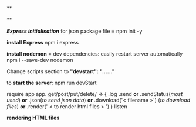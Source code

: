 **

**

***Express initialisation***
for json package file = npm init -y

**install Express** 
npm i express

**install nodemon** =  dev dependencies: easily restart server automatically
npm i --save-dev nodemon

Change scripts section to **"devstart": "......"**

to **start the server**: npm run devStart


require
app
app. get/post/put/delete/ => {
.log
.send **or**  .sendStatus(*most used*) **or**  .json(*to send json data*) **or**  .download('< filename >') (*to download files*) **or** .render(' < to render html files > ')
}
listen

**rendering HTML files**





